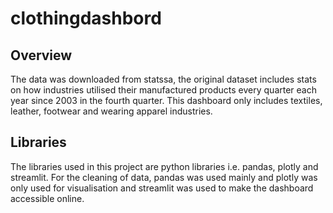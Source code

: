 # clothingdashbord
## Overview
The data was downloaded from statssa, the original dataset includes stats on how industries utilised their manufactured products every quarter each year since 2003 in the fourth quarter. This dashboard only includes textiles, leather, footwear and wearing apparel industries.
## Libraries
The libraries used in this project are python libraries i.e. pandas, plotly and streamlit. For the cleaning of data, pandas was used mainly and plotly was only used for visualisation and streamlit was used to make the dashboard accessible online.
